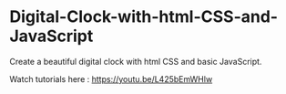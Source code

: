 # Digital-Clock-with-html-CSS-and-JavaScript
Create a beautiful digital clock with html CSS and basic JavaScript.

Watch tutorials here : https://youtu.be/L425bEmWHlw
